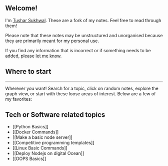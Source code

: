 ## Welcome!

I'm [Tushar Sukhwal](https://tusharsukhwal.com/). These are a fork of my notes. Feel free to read through them!

Please note that these notes may be unstructured and unorganised because they are primarily meant for my personal use.

If you find any information that is incorrect or if something needs to be added, please [let me know](mailto:tusharsuk1234@gmail.com).

## Where to start 
--- 
Wherever you want! Search for a topic, click on random notes, explore the graph view, or start with these loose areas of interest. Below are a few of my favorites:

## Tech or Software related topics

- [[Python Basics]]
- [[Docker Commands]]
- [[Make a basic node server]]
- [[Competitive programming templates]]
- [[Linux Basic Commands]]
- [[Deploy Nodejs on digital Ocean]]
- [[OOPS Basics]]